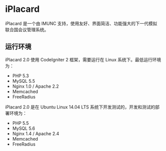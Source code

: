 # iPlacard

iPlacard 是一个由 IMUNC 支持，使用友好、界面简洁、功能强大的下一代模拟联合国会议管理系统。

## 运行环境

iPlacard 2.0 使用 CodeIgniter 2 框架，需要运行在 Linux 系统下。最低运行环境为：

* PHP 5.3
* MySQL 5.5
* Nginx 1.0 / Apache 2.2
* Memcached
* FreeRadius

iPlacard 2.0 是在 Ubuntu Linux 14.04 LTS 系统下开发测试的，开发和测试的部署环境为：

* PHP 5.5
* MySQL 5.6
* Nginx 1.4 / Apache 2.4
* Memcached
* FreeRadius